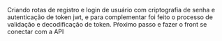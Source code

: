 Criando rotas de registro e login de usuário com criptografia de senha e autenticação de token jwt, e para complementar foi feito o processo de validação e decodificação de token. Pŕoximo passo e fazer o front se conectar com a API
